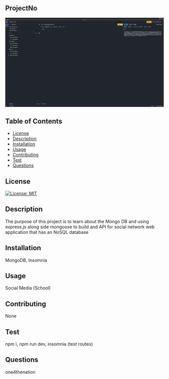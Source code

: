 ## ProjectNo

![Project Preview](./image/Screen%20Shot%202024-09-24%20at%2012.52.58%20AM.png)

## Table of Contents

- [License](#license)
- [Description](#description)
- [Installation](#installation)
- [Usage](#usage)
- [Contributing](#contributing)
- [Test](#test)
- [Questions](#questions)

## License

[![License: MIT](https://img.shields.io/badge/License-MIT-yellow.svg)](https://opensource.org/licenses/MIT)

## Description

The purpose of this project is to learn about the Mongo DB and using express.js along side mongoose to build and API for social network web application that has an NoSQL database

## Installation

MongoDB, Insomnia

## Usage

Social Media (School)

## Contributing

None

## Test

npm i, npm run dev, insomnia (test routes)

## Questions

one4thenation

